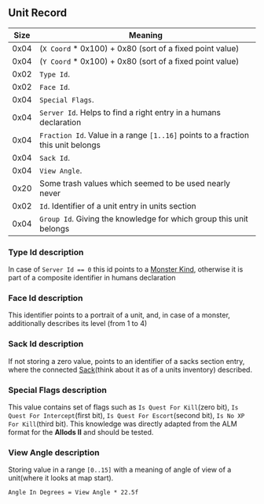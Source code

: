 ## Unit Record

 Size | Meaning
------|--------
 0x04 | (`X Coord` * 0x100) + 0x80 (sort of a fixed point value)
 0x04 | (`Y Coord` * 0x100) + 0x80 (sort of a fixed point value)
 0x02 | `Type Id`.
 0x02 | `Face Id`.
 0x04 | `Special Flags`.
 0x04 | `Server Id`. Helps to find a right entry in a humans declaration
 0x04 | `Fraction Id`. Value in a range `[1..16]` points to a fraction this unit belongs
 0x04 | `Sack Id`.
 0x04 | `View Angle`.
 0x20 | Some trash values which seemed to be used nearly never
 0x02 | `Id`. Identifier of a unit entry in units section
 0x04 | `Group Id`. Giving the knowledge for which group this unit belongs

### Type Id description
In case of `Server Id == 0` this id points to a [Monster Kind](../../Enumerations/ALM/MonsterKind.md),
otherwise it is part of a composite identifier in humans declaration

### Face Id description
This identifier points to a portrait of a unit, and, in case of a monster,
additionally describes its level (from 1 to 4)

### Sack Id description
If not storing a zero value, points to an identifier of a sacks section entry,
where the connected [Sack](./Sack.md)(think about it as of a units inventory) described.

### Special Flags description
This value contains set of flags such as `Is Quest For Kill`(zero bit),
`Is Quest For Intercept`(first bit), `Is Quest For Escort`(second bit),
`Is No XP For Kill`(third bit). This knowledge was directly adapted
from the ALM format for the **Allods II** and should be tested.

### View Angle description
Storing value in a range `[0..15]` with a meaning of angle of view of
a unit(where it looks at map start).

`Angle In Degrees = View Angle * 22.5f`
